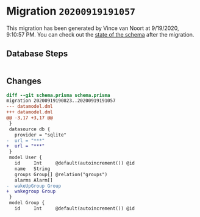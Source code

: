 # Migration `20200919191057`

This migration has been generated by Vince van Noort at 9/19/2020, 9:10:57 PM.
You can check out the [state of the schema](./schema.prisma) after the migration.

## Database Steps

```sql

```

## Changes

```diff
diff --git schema.prisma schema.prisma
migration 20200919190823..20200919191057
--- datamodel.dml
+++ datamodel.dml
@@ -3,17 +3,17 @@
 }
 datasource db {
   provider = "sqlite"
-  url = "***"
+  url = "***"
 }
 model User {
   id     Int     @default(autoincrement()) @id
   name   String
   groups Group[] @relation("groups")
   alarms Alarm[]
-  wakeUpGroup Group
+  wakegroup Group
 }
 model Group {
   id     Int     @default(autoincrement()) @id
```


